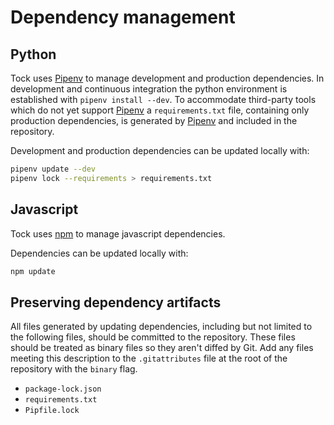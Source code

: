 # Dependency management

## Python

Tock uses [Pipenv] to manage development and production dependencies.
In development and continuous integration the python environment is
established with `pipenv install --dev`. To accommodate third-party tools
which do not yet support [Pipenv] a `requirements.txt` file, containing
only production dependencies, is generated by [Pipenv] and included in
the repository.

Development and production dependencies can be updated locally with:

```sh
pipenv update --dev
pipenv lock --requirements > requirements.txt
```

## Javascript

Tock uses [npm] to manage javascript dependencies.

Dependencies can be updated locally with:

```sh
npm update
```

## Preserving dependency artifacts

All files generated by updating dependencies, including but not limited to the
following files, should be committed to the repository. These files should be
treated as binary files so they aren't diffed by Git. Add any files meeting this
description to the `.gitattributes` file at the root of the repository with the
`binary` flag.

- `package-lock.json`
- `requirements.txt`
- `Pipfile.lock`

[Pipenv]: https://docs.pipenv.org/
[npm]: https://www.npmjs.com
